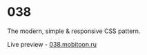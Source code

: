 # 038
The modern, simple &amp; responsive CSS pattern.

Live preview - <a href="http://038.mobitoon.ru">038.mobitoon.ru</a>
